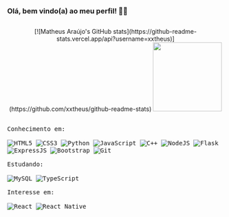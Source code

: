 ### Olá, bem vindo(a) ao meu perfil! 👋😄

##

<div style="display: inline_block;" align="center">
  [![Matheus Araújo's GitHub stats](https://github-readme-stats.vercel.app/api?username=xxtheus)](https://github.com/xxtheus/github-readme-stats)
  <!--
  <img height="160em" src="https://github-readme-stats.vercel.app/api?username=xxtheus&show_icons=true&theme=vision-friendly-dark&include_all_commits=true&count_private=true&border_radius=22"/>
  -->
  <img height="160em" src="https://github-readme-stats.vercel.app/api/top-langs/?username=xxtheus&layout=compact&langs_count=7&theme=vision-friendly-dark&border_radius=16"/>
</div>

##

<div style="display: block;">
 <kbd align="center">
  <kbd>Conhecimento em:</kbd>
    <br/>
    <br/>
      <img align="center" alt="HTML5" src="https://img.shields.io/badge/HTML5-E34F26?style=for-the-badge&logo=html5&logoColor=white"/>
      <img align="center" alt="CSS3" src="https://img.shields.io/badge/CSS3-1572B6?style=for-the-badge&logo=css3&logoColor=white"/>
      <img align="center" alt="Python" src="https://img.shields.io/badge/Python-14354C?style=for-the-badge&logo=python&logoColor=white"/>
      <img align="center" alt="JavaScript" src="https://img.shields.io/badge/JavaScript-323330?style=for-the-badge&logo=javascript&logoColor=F7DF1E"/>
      <img align="center" alt="C++" src="https://img.shields.io/badge/C%2B%2B-00599C?style=for-the-badge&logo=c%2B%2B&logoColor=white"/>
      <img align="center" alt="NodeJS" src="https://img.shields.io/badge/Node.js-43853D?style=for-the-badge&logo=node.js&logoColor=white"/>
      <img align="center" alt="Flask" src="https://img.shields.io/badge/Flask-000000?style=for-the-badge&logo=flask&logoColor=white"/>
      <img align="center" alt="ExpressJS" src="https://img.shields.io/badge/Express.js-404D59?style=for-the-badge"/>
      <img align="center" alt="Bootstrap" src="https://img.shields.io/badge/Bootstrap-563D7C?style=for-the-badge&logo=bootstrap&logoColor=white"/>
      <img align="center" alt="Git" src="https://img.shields.io/badge/GIT-E44C30?style=for-the-badge&logo=git&logoColor=white"/>
    <br/>
    <br/>
  <kbd align="center">
  <kbd>Estudando:</kbd>
   <br/>
   <br/>
    <img align="center" alt="MySQL" src="https://img.shields.io/badge/MySQL-00000F?style=for-the-badge&logo=mysql&logoColor=white"/>
    <img align="center" alt="TypeScript" src="https://img.shields.io/badge/TypeScript-007ACC?style=for-the-badge&logo=typescript&logoColor=white"/>
   <br/>
   <br/>
  </kbd>
  <kbd align="center">
  <kbd>Interesse em:</kbd>
   <br/>
   <br/>
    <img align="center" alt="React" src="https://img.shields.io/badge/React-20232A?style=for-the-badge&logo=react&logoColor=61DAFB"/>
    <img align="center" alt="React Native" src="https://img.shields.io/badge/React_Native-20232A?style=for-the-badge&logo=react&logoColor=61DAFB"/>
   <br/>
   <br/>
  </kbd>
 </kbd>
<div/>
